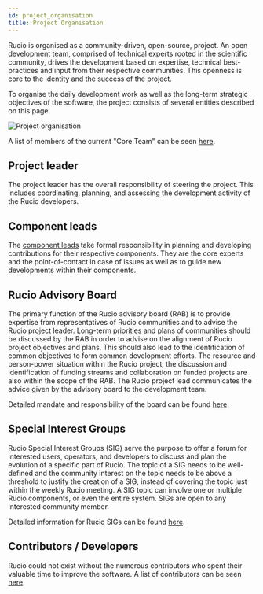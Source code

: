 ```yaml
---
id: project_organisation
title: Project Organisation
---
```


Rucio is organised as a community-driven, open-source, project.
An open development team, comprised of technical experts rooted in the scientific
community, drives the development based on expertise, technical best-practices and
input from their respective communities. This openness is core to the identity and
the success of the project.

To organise the daily development work as well as the long-term strategic objectives
of the software, the project consists of several entities described on this page.

![Project organisation](/img/project_organisation.svg)

A list of members of the current "Core Team" can be seen [here](https://rucio.cern.ch/team.html).

## Project leader

The project leader has the overall responsibility of steering the project. This
includes coordinating, planning, and assessing the development activity of the
Rucio developers.

## Component leads

The [component leads](component_leads.md) take formal responsibility in planning
and developing contributions for their respective components. They are the
core experts and the point-of-contact in case of issues as well as to guide new
developments within their components.

## Rucio Advisory Board

The primary function of the Rucio advisory board (RAB) is to provide expertise from
representatives of Rucio communities and to advise the Rucio project leader.
Long-term priorities and plans of communities should be discussed by the RAB in order
to advise on the alignment of Rucio project objectives and plans. This should also
lead to the identification of common objectives to form common development efforts.
The resource and person-power situation within the Rucio project, the discussion and
identification of funding streams and collaboration on funded projects are also
within the scope of the RAB. The Rucio project lead communicates the advice given by
the advisory board to the development team.

Detailed mandate and responsibility of the board can be found [here](rucio_advisory_board.md).

## Special Interest Groups

Rucio Special Interest Groups (SIG) serve the purpose to offer a forum for interested users,
operators, and developers to discuss and plan the evolution of a specific part of Rucio.
The topic of a SIG needs to be well-defined and the community interest on the topic
needs to be above a threshold to justify the creation of a SIG, instead of covering the
topic just within the weekly Rucio meeting. A SIG topic can involve one or multiple
Rucio components, or even the entire system. SIGs are open to any interested community
member.

Detailed information for Rucio SIGs can be found [here](special_interest_groups.md).

## Contributors / Developers

Rucio could not exist without the numerous contributors who spent their valuable time
to improve the software. A list of contributors can be seen [here](about_our_contributors).

